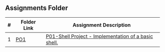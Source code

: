 ##  Assignments Folder

| #  | Folder Link | Assignment Description                  |
|:--:|-------------|-----------------------------------------|
| 1  | [PO1](./A03/README.md)  | [P01-Shell Project - Implementation of a basic shell.](./P01/README.md)

